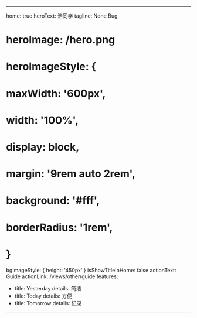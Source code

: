 ---

home: true
heroText: 浩同学
tagline: None Bug

# heroImage: /hero.png

# heroImageStyle: {

# maxWidth: '600px',

# width: '100%',

# display: block,

# margin: '9rem auto 2rem',

# background: '#fff',

# borderRadius: '1rem',

# }

bgImageStyle: {
  height: '450px'
}
isShowTitleInHome: false
actionText: Guide
actionLink: /views/other/guide
features:

- title: Yesterday
  details: 简洁
- title: Today
  details: 方便
- title: Tomorrow
  details: 记录

---